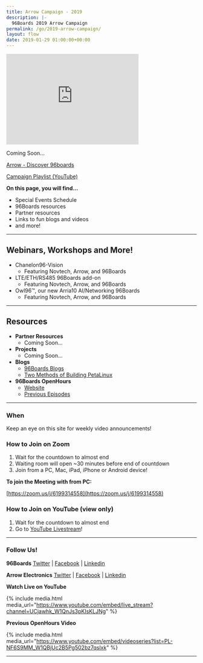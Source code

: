 ```yaml
---
title: Arrow Campaign - 2019
description: |-
  96Boards 2019 Arrow Campaign
permalink: /go/2019-arrow-campaign/
layout: flow
date: 2019-01-29 01:00:00+00:00
---
```


<div class="col-md-6" markdown="1">

<iframe width="350" height="240" src="https://w2.countingdownto.com/2374116" frameborder="0"></iframe>

Coming Soon...

<a href="https://www.arrow.com/en/campaigns/arrow-96-boards" class="btn blog-read-more-btn center-block">Arrow - Discover 96boards</a>

<a href="" class="btn blog-read-more-btn center-block">Campaign Playlist (YouTube)</a>

**On this page, you will find...**

- Special Events Schedule
- 96Boards resources
- Partner resources
- Links to fun blogs and videos
- and more!

---

## Webinars, Workshops and More!

- Chanelon96-Vision
  - Featuring Novtech, Arrow, and 96Boards
- LTE/ETH/RS485 96Boards add-on
  - Featuring Novtech, Arrow, and 96Boards
- Owl96™, our new Arria10 AI/Networking 96Boards
  - Featuring Novtech, Arrow, and 96Boards

---

## Resources

- **Partner Resources**
  - Coming Soon...
- **Projects**
  - Coming Soon...
- **Blogs**
  - [96Boards Blogs](https://www.96boards.org/blog/)
  - [Two Methods of Building PetaLinux](https://www.hackster.io/adam-taylor/two-methods-of-building-petalinux-for-the-ultra96-77c8e0)
- **96Boards OpenHours**
  - [Website](https://www.96boards.org/)
  - [Previous Episodes](https://www.youtube.com/playlist?list=PL-NF6S9MM_W1QBjUc2B5Pg502bz7qslxk)

---

</div>
<div class="col-md-6">
<div class="openhours-panel" markdown="1" id="openhours-panel">

### When

Keep an eye on this site for weekly video announcements!

### How to Join on Zoom

1. Wait for the countdown to almost end<br>
2. Waiting room will open ~30 minutes before end of countdown<br>
3. Join from a PC, Mac, iPad, iPhone or Android device!<br>

**To join the Meeting with from PC:**

[https://zoom.us/j/6199314558](https://zoom.us/j/6199314558)

### How to Join on YouTube (view only)

1. Wait for the countdown to almost end<br>
2. Go to [YouTube Livestream](https://www.youtube.com/c/96Boards)!<br>

---

### Follow Us!

**96Boards**
[Twitter](https://twitter.com/96Boards) | [Facebook](https://www.facebook.com/96Boards) | [Linkedin](https://www.linkedin.com/company/96boards)

**Arrow Electronics**
[Twitter](https://twitter.com/96Boards) | [Facebook](https://www.facebook.com/96Boards) | [Linkedin](https://www.linkedin.com/company/96boards)

**Watch Live on YouTube**

{% include media.html media_url="https://www.youtube.com/embed/live_stream?channel=UCjawhk_W1QnJs3pKIsKLJNg" %}

**Previous OpenHours Video**

{% include media.html media_url="https://www.youtube.com/embed/videoseries?list=PL-NF6S9MM_W1QBjUc2B5Pg502bz7qslxk" %}

---

</div>
</div>
